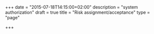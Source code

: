+++
date = "2015-07-18T14:15:00+02:00"
description = "system authorization"
draft = true
title = "Risk assignment/acceptance"
type = "page"

+++
